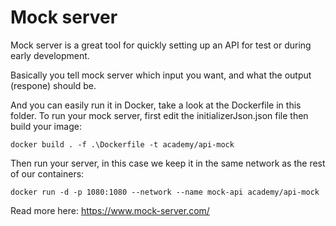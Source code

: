 # Mock server

Mock server is a great tool for quickly setting up an API for test or during early development.

Basically you tell mock server which input you want, and what the output (respone) should be.

And you can easily run it in Docker, take a look at the Dockerfile in this folder.
To run your mock server, first edit the initializerJson.json file then build your image:
```
docker build . -f .\Dockerfile -t academy/api-mock
```

Then run your server, in this case we keep it in the same network as the rest of our containers:
```
docker run -d -p 1080:1080 --network --name mock-api academy/api-mock
```

Read more here: https://www.mock-server.com/